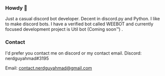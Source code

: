 ### Howdy 👋

Just a casual discord bot developer. Decent in discord.py and Python. I like to make discord bots. I have a verified bot called WEEBOT and currently focused development project is Util bot (Coming soon:tm:) .

### Contact
I'd prefer you contact me on discord or my contact email.
Discord: nerdguyahmad#3195

Email: contact.nerdguyahmad@gmail.com
